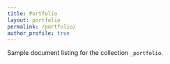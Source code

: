 ```yaml
---
title: Portfolio
layout: portfolio
permalink: /portfolio/
author_profile: true
---
```


Sample document listing for the collection `_portfolio`.
